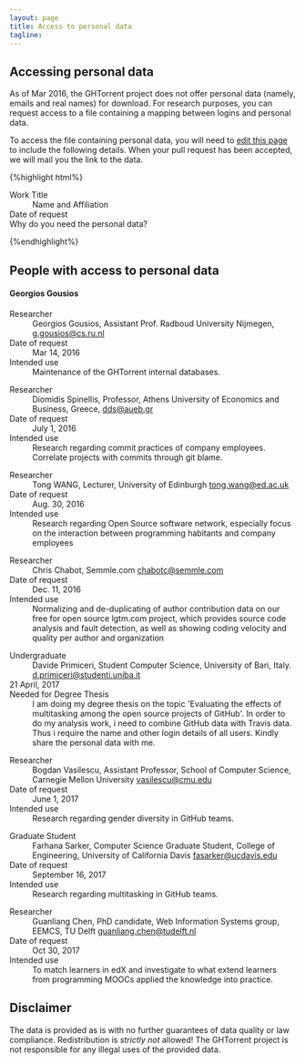 ```yaml
---
layout: page
title: Access to personal data
tagline:
---
```


## Accessing personal data

As of Mar 2016, the GHTorrent project does not offer personal data
(namely, emails and real names) for download. For research purposes,
you can request access to a file containing a mapping between
logins and personal data.

To access the file containing personal data, you will need to [edit this page](https://github.com/ghtorrent/ghtorrent.org/blob/master/pers-data.md) to include the following details.
When your pull request has been accepted, we will mail you the link
to the data.

{%highlight html%}
<dl>
  <dt>Work Title</dt>
  <dd>Name and Affiliation</dd>

  <dt>Date of request</dt>
  <dd></dd>

  <dt>Why do you need the personal data?</dt>
  <dd></dd>

</dl>
{%endhighlight%}

## People with access to personal data

#### Georgios Gousios
<dl>
  <dt>Researcher</dt>
  <dd>Georgios Gousios, Assistant Prof. Radboud University Nijmegen,
  <a href="g.gousios@cs.ru.nl">g.gousios@cs.ru.nl</a> </dd>

  <dt>Date of request</dt>
  <dd>Mar 14, 2016</dd>

  <dt>Intended use</dt>
  <dd>Maintenance of the GHTorrent internal databases.</dd>

</dl>

<dl>
  <dt>Researcher</dt>
  <dd>Diomidis Spinellis, Professor, Athens University of Economics and Business, Greece,
  <a href="dds@aueb.gr">dds@aueb.gr</a> </dd>

  <dt>Date of request</dt>
  <dd>July 1, 2016</dd>

  <dt>Intended use</dt>
  <dd>Research regarding commit practices of company employees.  Correlate projects with commits through git blame.</dd>

</dl>

<dl>
  <dt>Researcher</dt>
  <dd>Tong WANG, Lecturer, University of Edinburgh
  <a href="tong.wang@ed.ac.uk">tong.wang@ed.ac.uk</a> </dd>

  <dt>Date of request</dt>
  <dd>Aug. 30, 2016</dd>

  <dt>Intended use</dt>
  <dd>Research regarding Open Source software network, especially focus on the interaction between programming habitants and company employees</dd>

</dl>

<dl>
  <dt>Researcher</dt>
  <dd>Chris Chabot, Semmle.com
  <a href="chabotc@semmle.com">chabotc@semmle.com</a> </dd>

  <dt>Date of request</dt>
  <dd>Dec. 11, 2016</dd>

  <dt>Intended use</dt>
  <dd>Normalizing and de-duplicating of author contribution data on our free for open source lgtm.com project, which provides source code analysis and fault detection, as well as showing coding velocity and quality per author and organization</dd>

</dl>

<dl>
  <dt>Undergraduate</dt>
  <dd>Davide Primiceri, Student Computer Science, University of Bari, Italy.
  <a href="mailto:d.primiceri@studenti.uniba.it">d.primiceri@studenti.uniba.it</a></dd>

  <dt>21 April, 2017</dt>
  <dd></dd>

  <dt>Needed for Degree Thesis</dt>
  <dd>I am doing my degree thesis on the topic 'Evaluating the effects of multitasking among the open source projects of GitHub'. In order to do my analysis work, i need to combine GitHub data with Travis data. Thus i require the name and other login details of all users. Kindly share the personal data with me.
  </dd>

</dl>

<dl>
  <dt>Researcher</dt>
  <dd>Bogdan Vasilescu, Assistant Professor, School of Computer Science, Carnegie Mellon University
  <a href="vasilescu@cmu.edu">vasilescu@cmu.edu</a> </dd>

  <dt>Date of request</dt>
  <dd>June 1, 2017</dd>

  <dt>Intended use</dt>
  <dd>Research regarding gender diversity in GitHub teams.</dd>

</dl>

<dl>
  <dt>Graduate Student</dt>
  <dd>Farhana Sarker, Computer Science Graduate Student, College of Engineering, University of California Davis
  <a href="fasarker@ucdavis.edu">fasarker@ucdavis.edu</a> </dd>

  <dt>Date of request</dt>
  <dd>September 16, 2017</dd>

  <dt>Intended use</dt>
  <dd>Research regarding multitasking in GitHub teams.</dd>

</dl>

<dl>
  <dt>Researcher</dt>
  <dd>Guanliang Chen, PhD candidate, Web Information Systems group, EEMCS, TU Delft <a href="guanliang.chen@tudelft.nl">guanliang.chen@tudelft.nl</a> </dd>
  
  <dt>Date of request</dt>
  <dd>Oct 30, 2017</dd>
  
  <dt>Intended use</dt>
  <dd>To match learners in edX and investigate to what extend learners from programming MOOCs applied the knowledge into practice.</dd>
</dl>

## Disclaimer

The data is provided as is with no further guarantees of data quality or law
compliance. Redistribution is *strictly not* allowed! The GHTorrent project is
not responsible for any illegal uses of the provided data.
